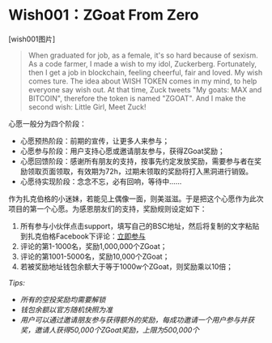 # Wish001：ZGoat From Zero

\[wish001图片\]

> When graduated for job, as a female, it's so hard because of sexism. As a code farmer, I made a wish to my idol, Zuckerberg. Fortunately, then I get a job in blockchain, feeling cheerful, fair and loved. My wish comes ture. The idea about WISH TOKEN comes in my mind, to help everyone say wish out. At that time, Zuck tweets "My goats: MAX and BITCOIN", therefore the token is named "ZGOAT". And I make the second wish: Little Girl, Meet Zuck!

心愿一般分为四个阶段：

* 心愿预热阶段：前期的宣传，让更多人来参与；
* 心愿参与阶段：用户支持心愿或邀请朋友参与，获得ZGoat奖励；
* 心愿回馈阶段：感谢所有朋友的支持，按事先约定发放奖励，需要参与者在奖励领取页面领取，有效期为72h，过期未领取的奖励将打入黑洞进行销毁。
* 心愿待实现阶段：念念不忘，必有回响，等待中……

作为扎克伯格的小迷妹，若能见上偶像一面，则美滋滋。于是把这个心愿作为此次项目的第一个心愿。为感恩朋友们的支持，奖励规则设定如下：

1. 所有参与小伙伴点击support，填写自己的BSC地址，然后将复制的文字粘贴到扎克伯格Facebook下评论：[立即参与](http://zgoat.org)
2. 评论的第1-1000名，奖励1,000,000个ZGoat；
3. 评论的第1001-5000名，奖励10,000个ZGoat；
4. 若被奖励地址钱包余额大于等于1000w个ZGoat，则奖励乘以10倍；



_Tips:_ 

* _所有的空投奖励均需要解锁_
* _钱包余额以官方随机快照为准_
* _用户可以通过邀请朋友参与获得额外的奖励，每成功邀请一个用户参与并获奖，邀请人获得50,000个ZGoat奖励，上限为500,000个_



